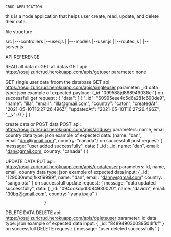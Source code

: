     CRUD APPLICATION
this is a node application that helps user create, read, update, and delete their data.


 file structure 

src
|---controllers
    |--user.js
|
|---models
    |--user.js
|
|--routes.js
|
|--server.js


API REFERENCE

READ all data or GET all datas
GET api: https://osujizuricrud.herokuapp.com/apis/getuser 
parameter: none


GET single user data froom the database
GET api: https://osujizuricrud.herokuapp.com/apis/singleuser
parameter: _id
data type: json
example of expected payload: {_id:"099588jd888949038ei"}
on successfull get request : {
   "data": [
    {
      "_id": "60995eee4c5d6a281c690de9",
      "name": "illa",
      "email": "illa@gmail.com",
      "country": "caton",
      "createdAt": "2021-05-10T16:27:26.496Z",
      "updatedAt": "2021-05-10T16:27:26.496Z",
      "__v": 0
    }
  ] 
}



create data or POST data
POST api: https://osujizuricrud.herokuapp.com/apis/adduser
parameters: name, email, country
data type: json
example of expected data: {name: "dan", email:"dan@gmail.com", country: "canada"}
on successfull post request: {
    message: "user added successfully",
    data: {
            _id : _id,
            name: "dan",
            email: "dan@gmail.com,
            country: "canada"
            }
}


 
UPDATE DATA
PUT api: https://osujizuricrud.herokuapp.com/apis/updateuser
parameters: id, name, email, country
data type: json
example of expected data input: {
                            _id: "129030nmdjfkkfi9999",
                            name: "dan",
                            email: "danny@gmail.com"
                            country: "sango ota"
                }
on successfull update request: {
                                message: "data updated successfully",
                                data: {
                                    _id: "094ookdpd0084930020",
                                    name: "davido",
                                    email: "30bg@gmail.com",
                                    country: "iyana ipaja"
                                }
                                
                     }



DELETE DATA
DELETE api:  https://osujizuricrud.herokuapp.com/apis/deleteuser
parameter: id
data type: json
example of expected data input: {
        _id: "848949030039504lfkf"
}
on successfull DELETE request: {
    message: "user deleted successfully"
}

